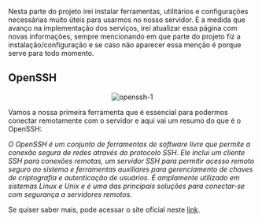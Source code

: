 Nesta parte do projeto irei instalar ferramentas, utilitários e configurações necessárias muito úteis para usarmos no nosso servidor. E a medida que avanço na implementação dos serviços, irei atualizar essa página com novas informações, sempre mencionando em que parte do projeto fiz a instalação/configuração e se caso não aparecer essa menção é porque serve para todo momento.

## OpenSSH

<div align="center">

![openssh-1](https://user-images.githubusercontent.com/104470835/226182754-280a8395-4da9-465e-bc1b-f6418353a10a.png)

</div>

Vamos a nossa primeira ferramenta que é essencial para podermos conectar remotamente com o servidor e aqui vai um resumo do que é o OpenSSH:<br>

*O OpenSSH é um conjunto de ferramentas de software livre que permite a conexão segura de redes através do protocolo SSH. Ele inclui um cliente SSH para conexões remotas, um servidor SSH para permitir acesso remoto seguro ao sistema e ferramentas auxiliares para gerenciamento de chaves de criptografia e autenticação de usuários. É amplamente utilizado em sistemas Linux e Unix e é uma das principais soluções para conectar-se com segurança a servidores remotos.*

Se quiser saber mais, pode acessar o site oficial neste [link](https://www.openssh.com/). 





